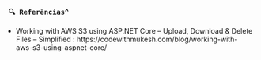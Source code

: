 ### ` 🔍 Referências`^
- <p>Working with AWS S3 using ASP.NET Core – Upload, Download & Delete Files – Simplified : https://codewithmukesh.com/blog/working-with-aws-s3-using-aspnet-core/</p>
